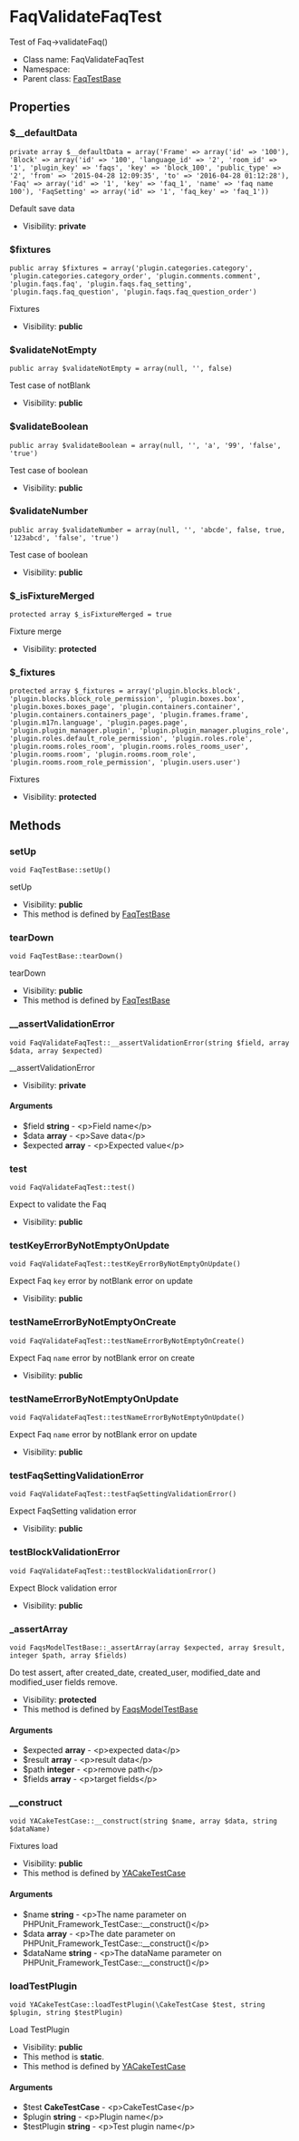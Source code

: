 FaqValidateFaqTest
===============

Test of Faq-&gt;validateFaq()




* Class name: FaqValidateFaqTest
* Namespace: 
* Parent class: [FaqTestBase](FaqTestBase.md)





Properties
----------


### $__defaultData

    private array $__defaultData = array('Frame' => array('id' => '100'), 'Block' => array('id' => '100', 'language_id' => '2', 'room_id' => '1', 'plugin_key' => 'faqs', 'key' => 'block_100', 'public_type' => '2', 'from' => '2015-04-28 12:09:35', 'to' => '2016-04-28 01:12:28'), 'Faq' => array('id' => '1', 'key' => 'faq_1', 'name' => 'faq name 100'), 'FaqSetting' => array('id' => '1', 'faq_key' => 'faq_1'))

Default save data



* Visibility: **private**


### $fixtures

    public array $fixtures = array('plugin.categories.category', 'plugin.categories.category_order', 'plugin.comments.comment', 'plugin.faqs.faq', 'plugin.faqs.faq_setting', 'plugin.faqs.faq_question', 'plugin.faqs.faq_question_order')

Fixtures



* Visibility: **public**


### $validateNotEmpty

    public array $validateNotEmpty = array(null, '', false)

Test case of notBlank



* Visibility: **public**


### $validateBoolean

    public array $validateBoolean = array(null, '', 'a', '99', 'false', 'true')

Test case of boolean



* Visibility: **public**


### $validateNumber

    public array $validateNumber = array(null, '', 'abcde', false, true, '123abcd', 'false', 'true')

Test case of boolean



* Visibility: **public**


### $_isFixtureMerged

    protected array $_isFixtureMerged = true

Fixture merge



* Visibility: **protected**


### $_fixtures

    protected array $_fixtures = array('plugin.blocks.block', 'plugin.blocks.block_role_permission', 'plugin.boxes.box', 'plugin.boxes.boxes_page', 'plugin.containers.container', 'plugin.containers.containers_page', 'plugin.frames.frame', 'plugin.m17n.language', 'plugin.pages.page', 'plugin.plugin_manager.plugin', 'plugin.plugin_manager.plugins_role', 'plugin.roles.default_role_permission', 'plugin.roles.role', 'plugin.rooms.roles_room', 'plugin.rooms.roles_rooms_user', 'plugin.rooms.room', 'plugin.rooms.room_role', 'plugin.rooms.room_role_permission', 'plugin.users.user')

Fixtures



* Visibility: **protected**


Methods
-------


### setUp

    void FaqTestBase::setUp()

setUp



* Visibility: **public**
* This method is defined by [FaqTestBase](FaqTestBase.md)




### tearDown

    void FaqTestBase::tearDown()

tearDown



* Visibility: **public**
* This method is defined by [FaqTestBase](FaqTestBase.md)




### __assertValidationError

    void FaqValidateFaqTest::__assertValidationError(string $field, array $data, array $expected)

__assertValidationError



* Visibility: **private**


#### Arguments
* $field **string** - &lt;p&gt;Field name&lt;/p&gt;
* $data **array** - &lt;p&gt;Save data&lt;/p&gt;
* $expected **array** - &lt;p&gt;Expected value&lt;/p&gt;



### test

    void FaqValidateFaqTest::test()

Expect to validate the Faq



* Visibility: **public**




### testKeyErrorByNotEmptyOnUpdate

    void FaqValidateFaqTest::testKeyErrorByNotEmptyOnUpdate()

Expect Faq `key` error by notBlank error on update



* Visibility: **public**




### testNameErrorByNotEmptyOnCreate

    void FaqValidateFaqTest::testNameErrorByNotEmptyOnCreate()

Expect Faq `name` error by notBlank error on create



* Visibility: **public**




### testNameErrorByNotEmptyOnUpdate

    void FaqValidateFaqTest::testNameErrorByNotEmptyOnUpdate()

Expect Faq `name` error by notBlank error on update



* Visibility: **public**




### testFaqSettingValidationError

    void FaqValidateFaqTest::testFaqSettingValidationError()

Expect FaqSetting validation error



* Visibility: **public**




### testBlockValidationError

    void FaqValidateFaqTest::testBlockValidationError()

Expect Block validation error



* Visibility: **public**




### _assertArray

    void FaqsModelTestBase::_assertArray(array $expected, array $result, integer $path, array $fields)

Do test assert, after created_date, created_user, modified_date and modified_user fields remove.



* Visibility: **protected**
* This method is defined by [FaqsModelTestBase](FaqsModelTestBase.md)


#### Arguments
* $expected **array** - &lt;p&gt;expected data&lt;/p&gt;
* $result **array** - &lt;p&gt;result data&lt;/p&gt;
* $path **integer** - &lt;p&gt;remove path&lt;/p&gt;
* $fields **array** - &lt;p&gt;target fields&lt;/p&gt;



### __construct

    void YACakeTestCase::__construct(string $name, array $data, string $dataName)

Fixtures load



* Visibility: **public**
* This method is defined by [YACakeTestCase](YACakeTestCase.md)


#### Arguments
* $name **string** - &lt;p&gt;The name parameter on PHPUnit_Framework_TestCase::__construct()&lt;/p&gt;
* $data **array** - &lt;p&gt;The date parameter on PHPUnit_Framework_TestCase::__construct()&lt;/p&gt;
* $dataName **string** - &lt;p&gt;The dataName parameter on PHPUnit_Framework_TestCase::__construct()&lt;/p&gt;



### loadTestPlugin

    void YACakeTestCase::loadTestPlugin(\CakeTestCase $test, string $plugin, string $testPlugin)

Load TestPlugin



* Visibility: **public**
* This method is **static**.
* This method is defined by [YACakeTestCase](YACakeTestCase.md)


#### Arguments
* $test **CakeTestCase** - &lt;p&gt;CakeTestCase&lt;/p&gt;
* $plugin **string** - &lt;p&gt;Plugin name&lt;/p&gt;
* $testPlugin **string** - &lt;p&gt;Test plugin name&lt;/p&gt;


